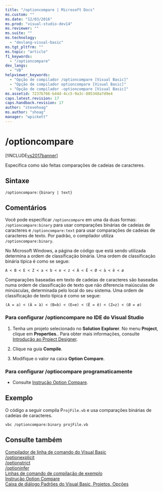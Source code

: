 ```yaml
---
title: "/optioncompare | Microsoft Docs"
ms.custom: ""
ms.date: "12/03/2016"
ms.prod: "visual-studio-dev14"
ms.reviewer: ""
ms.suite: ""
ms.technology: 
  - "devlang-visual-basic"
ms.tgt_pltfrm: ""
ms.topic: "article"
f1_keywords: 
  - "/optioncompare"
dev_langs: 
  - "VB"
helpviewer_keywords: 
  - "Opção de compilador /optioncompare [Visual Basic]"
  - "Opção de compilador optioncompare [Visual Basic]"
  - "Opção de compilador -optioncompare [Visual Basic]"
ms.assetid: 7237b766-b44d-4cc5-9a3c-885348a7d9e4
caps.latest.revision: 17
caps.handback.revision: 17
author: "stevehoag"
ms.author: "shoag"
manager: "wpickett"
---
```

# /optioncompare
[!INCLUDE[vs2017banner](../../../csharp/includes/vs2017banner.md)]

Especifica como são feitas comparações de cadeias de caracteres.  
  
## Sintaxe  
  
```  
/optioncompare:{binary | text}  
```  
  
## Comentários  
 Você pode especificar `/optioncompare` em uma da duas formas: `/optioncompare:binary` para usar comparações binárias de cadeias de caracteres e `/optioncompare:text` para usar comparações de cadeias de caracteres de texto.  Por padrão,  o compilador utiliza `/optioncompare:binary`.  
  
 No Microsoft Windows, a página de código que está sendo utilizada determina a ordem de classificação binária.  Uma ordem de classificação binária típica é como se segue:  
  
 `A < B < E < Z < a < b < e < z < À < Ê < Ø < à < ê < ø`  
  
 Comparações baseadas em texto de cadeias de caracteres são baseadas numa ordem de classificação de texto que não diferencia maiúsculas de minúsculas, determinada pelo local do seu sistema.  Uma ordem de classificação de texto típica é como se segue:  
  
 `(A = a) < (À = à) < (B=b) < (E=e) < (Ê = ê) < (Z=z) < (Ø = ø)`  
  
### Para configurar \/optioncompare no IDE do Visual Studio  
  
1.  Tenha um projeto selecionado no **Solution Explorer**.  No menu **Project**, clique em **Properties**..  Para obter mais informações, consulte [Introdução ao Project Designer](http://msdn.microsoft.com/pt-br/898dd854-c98d-430c-ba1b-a913ce3c73d7).  
  
2.  Clique na guia **Compile**.  
  
3.  Modifique o valor na caixa **Option Compare**.  
  
### Para configurar \/optiocompare programaticamente  
  
-   Consulte [Instrução Option Compare](../../../visual-basic/language-reference/statements/option-compare-statement.md).  
  
## Exemplo  
 O código a seguir compila P`rojFile.vb` e usa comparações binárias de cadeias de caracteres.  
  
```  
vbc /optioncompare:binary projFile.vb  
```  
  
## Consulte também  
 [Compilador de linha de comando do Visual Basic](../../../visual-basic/reference/command-line-compiler/index.md)   
 [\/optionexplicit](../../../visual-basic/reference/command-line-compiler/optionexplicit.md)   
 [\/optionstrict](../../../visual-basic/reference/command-line-compiler/optionstrict.md)   
 [\/optioninfer](../../../visual-basic/reference/command-line-compiler/optioninfer.md)   
 [Linhas de comando de compilação de exemplo](../../../visual-basic/reference/command-line-compiler/sample-compilation-command-lines.md)   
 [Instrução Option Compare](../../../visual-basic/language-reference/statements/option-compare-statement.md)   
 [Caixa de diálogo Padrões do Visual Basic, Projetos, Opções](/visual-studio/ide/reference/visual-basic-defaults-projects-options-dialog-box)